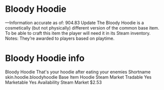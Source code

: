 # Bloody Hoodie

—Information accurate as of: 904.83 Update
The Bloody Hoodie is a cosmetically (but not physically) different version of the common base item. To be able to craft this item the player will need it in its Steam inventory.
Notes:
They’re awarded to players based on playtime.
# Bloody Hoodie info

Bloody Hoodie
That's your hoodie after eating your enemies
Shortname
skin.hoodie.bloodyhoodie
Base Item
Hoodie
Steam Market
Tradable
Yes
Marketable
Yes
Availability
Steam Market
$2.53
